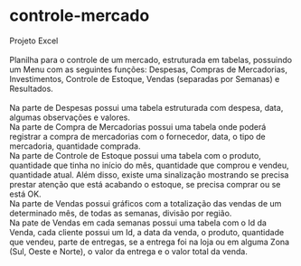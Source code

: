 # controle-mercado
Projeto Excel
<br>
<br>
Planilha para o controle de um mercado, estruturada em tabelas, possuindo um Menu com as seguintes funções: Despesas, Compras de Mercadorias, Investimentos, Controle de Estoque, Vendas (separadas por Semanas) e Resultados. <br> <br>
Na parte de Despesas possui uma tabela estruturada com despesa, data, algumas observações e valores. <br>
Na parte de Compra de Mercadorias possui uma tabela onde poderá registrar a compra de mercadorias com o fornecedor, data, o tipo de mercadoria, quantidade comprada. <br>
Na parte de Controle de Estoque possui uma tabela com o produto, quantidade que tinha no início do mês, quantidade que comprou e vendeu, quantidade atual. Além disso, existe uma sinalização mostrando se precisa prestar atenção que está acabando o estoque, se precisa comprar  ou se está OK. <br>
Na parte de Vendas possui gráficos com a totalização das vendas de um determinado mês, de todas as semanas, divisão por região. <br>
Na pate de Vendas em cada semanas possui uma tabela com o Id da Venda, cada cliente possui um Id, a data da venda, o produto, quantidade que vendeu, parte de entregas, se a entrega foi na loja ou em alguma Zona (Sul, Oeste e Norte), o valor da entrega e o valor total da venda. 

